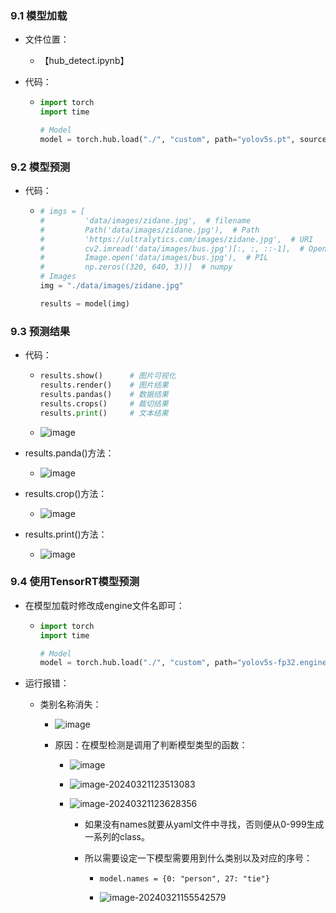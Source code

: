 ### 9.1 模型加载

* 文件位置：

  * 【hub_detect.ipynb】

* 代码：

  * ```python
    import torch
    import time
    
    # Model
    model = torch.hub.load("./", "custom", path="yolov5s.pt", source="local")
    ```

### 9.2 模型预测

* 代码：

  * ```python
    # imgs = [
    #         'data/images/zidane.jpg',  # filename
    #         Path('data/images/zidane.jpg'),  # Path
    #         'https://ultralytics.com/images/zidane.jpg',  # URI
    #         cv2.imread('data/images/bus.jpg')[:, :, ::-1],  # OpenCV
    #         Image.open('data/images/bus.jpg'),  # PIL
    #         np.zeros((320, 640, 3))]  # numpy
    # Images
    img = "./data/images/zidane.jpg"
    
    results = model(img)
    ```

### 9.3 预测结果

* 代码：

  * ```python
    results.show()		# 图片可视化
    results.render()	# 图片结果
    results.pandas()	# 数据结果
    results.crops()		# 裁切结果
    results.print()		# 文本结果
    ```

  * ![image](https://github.com/CoderSuHang/TensorRT-Learning-Note/assets/104765251/b8fb3066-75ff-4cd5-9e2a-611661d3855e)


* results.panda()方法：

  * ![image](https://github.com/CoderSuHang/TensorRT-Learning-Note/assets/104765251/c27979ac-1090-4170-a30e-e79f6dd06a4c)


* results.crop()方法：

  * ![image](https://github.com/CoderSuHang/TensorRT-Learning-Note/assets/104765251/a5fde659-2136-48b5-a37e-aa202d9e2c18)


* results.print()方法：

  * ![image](https://github.com/CoderSuHang/TensorRT-Learning-Note/assets/104765251/84ac15f0-7af0-4481-8e2e-9f598da9e731)


### 9.4 使用TensorRT模型预测

* 在模型加载时修改成engine文件名即可：

  * ```python
    import torch
    import time
    
    # Model
    model = torch.hub.load("./", "custom", path="yolov5s-fp32.engine", source="local")
    ```

* 运行报错：

  * 类别名称消失：

    * ![image](https://github.com/CoderSuHang/TensorRT-Learning-Note/assets/104765251/0c08167b-cd2e-4657-a0ee-ec7db1063dd8)


    * 原因：在模型检测是调用了判断模型类型的函数：

      * ![image](https://github.com/CoderSuHang/TensorRT-Learning-Note/assets/104765251/e9b79862-0062-4155-9a2d-1fdadfb2df54)


      * ![image-20240321123513083](C:\Users\10482\AppData\Roaming\Typora\typora-user-images\image-20240321123513083.png)

      * ![image-20240321123628356](C:\Users\10482\AppData\Roaming\Typora\typora-user-images\image-20240321123628356.png)

        * 如果没有names就要从yaml文件中寻找，否则便从0-999生成一系列的class。

        * 所以需要设定一下模型需要用到什么类别以及对应的序号：

          * ```pytho
            model.names = {0: "person", 27: "tie"}
            ```

          * ![image-20240321155542579](C:\Users\10482\AppData\Roaming\Typora\typora-user-images\image-20240321155542579.png)
